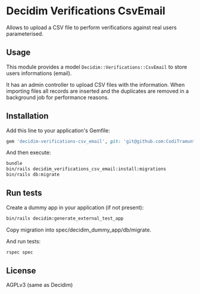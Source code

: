 # Decidim Verifications CsvEmail

Allows to upload a CSV file to perform verifications against
real users parameterised.

## Usage

This module provides a model `Decidim::Verifications::CsvEmail` to store users informations (email).

It has an admin controller to upload CSV files with the information. When importing files all records are inserted and the duplicates are removed in a background job for performance reasons.

## Installation

Add this line to your application's Gemfile:

```ruby
gem 'decidim-verifications-csv_email', git: 'git@github.com:CodiTramuntana/decidim-verifications-csv_emails.git'
```

And then execute:

```bash
bundle
bin/rails decidim_verifications_csv_email:install:migrations
bin/rails db:migrate
```

## Run tests

Create a dummy app in your application (if not present):

```bash
bin/rails decidim:generate_external_test_app
```

Copy migration into spec/decidim_dummy_app/db/migrate.

And run tests:

```bash
rspec spec
```

## License

AGPLv3 (same as Decidim)
